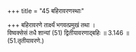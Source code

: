 +++
title = "45 बहिरावरणस्थाः"

+++
बहिरावरणे तार्क्ष्यं भगवत्प्रमुखं तथा ।  
विष्वक्सेसं तधै शान्यां (51) द्वितीयावरणाद्बहिः ॥ 3.146 ॥  
(51.तृतीयावरणे.)  